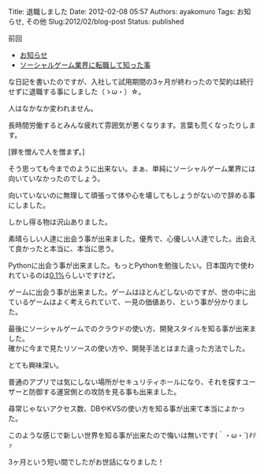 Title: 退職しました
Date: 2012-02-08 05:57
Authors: ayakomuro
Tags:  お知らせ, その他
Slug:2012/02/blog-post
Status: published

前回


-   [お知らせ](http://blog.popowa.com/2011/11/blog-post_08.html)
-   [ソーシャルゲーム業界に転職して知った事](http://blog.popowa.com/2011/12/blog-post.html)

な日記を書いたのですが、入社して試用期間の3ヶ月が終わったので契約は続行せずに退職する事にしました（ゝω・）☆。

人はなかなか変われません。

長時間労働するとみんな疲れて雰囲気が悪くなります。言葉も荒くなったりします。

[罪を憎んで人を憎まず。]

そう思っても今までのように出来ない。まぁ、単純にソーシャルゲーム業界には向いていなかったのでしょう。

向いていないのに無理して頑張って体や心を壊してもしょうがないので辞める事にしました。

しかし得る物は沢山ありました。

素晴らしい人達に出会う事が出来ました。優秀で、心優しい人達でした。出会えて良かったと本当に、本当に思う。

Pythonに出会う事が出来ました。もっとPythonを勉強したい。日本国内で使われているのは[0.1%](http://www.publickey1.jp/blog/12/1c2vb3java2idc.html)らしいですけど。

ゲームに出会う事が出来ました。ゲームはほとんどしないのですが、世の中に出ているゲームはよく考えられていて、一見の価値あり、という事が分かりました。

最後にソーシャルゲームでのクラウドの使い方、開発スタイルを知る事が出来ました。  
確かに今まで見たリソースの使い方や、開発手法とはまた違った方法でした。

とても興味深い。

普通のアプリでは気にしない場所がセキュリティホールになり、それを探すユーザーと防御する運営側との攻防を見る事も出来ました。

尋常じゃないアクセス数、DBやKVSの使い方を知る事が出来て本当によかった。

このような感じで新しい世界を知る事が出来たので悔いは無いです(｀・ω・´)*ｷﾘｯ*

3ヶ月という短い間でしたがお世話になりました！
